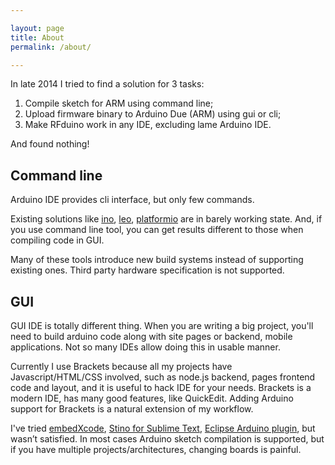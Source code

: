 ```yaml
---

layout: page
title: About
permalink: /about/

---
```


In late 2014 I tried to find a solution for 3 tasks:

1. Compile sketch for ARM using command line;
1. Upload firmware binary to Arduino Due (ARM) using gui or cli;
1. Make RFduino work in any IDE, excluding lame Arduino IDE.

And found nothing!

## Command line

Arduino IDE provides cli interface, but only few commands.

Existing solutions like [ino](http://inotool.org), [leo](https://github.com/AdamMagaluk/leo), [platformio](http://platformio.org) are in barely working state.
And, if you use command line tool, you can get results different to those when compiling code in GUI.

Many of these tools introduce new build systems instead of supporting existing ones.
Third party hardware specification is not supported.

## GUI

GUI IDE is totally different thing. When you are writing a big project, you'll need to build arduino code
along with site pages or backend, mobile applications. Not so many IDEs allow doing this in usable manner.

Currently I use Brackets because all my projects have Javascript/HTML/CSS involved,
such as node.js backend, pages frontend code and layout, and it is useful to hack IDE for your needs.
Brackets is a modern IDE, has many good features, like QuickEdit. Adding Arduino support for Brackets is a natural extension of my workflow.

I've tried [embedXcode](http://embedxcode.weebly.com/), [Stino for Sublime Text](https://github.com/Robot-Will/Stino), [Eclipse Arduino plugin](http://www.baeyens.it/eclipse/),
but wasn’t satisfied. In most cases Arduino sketch compilation is supported, but
if you have multiple projects/architectures, changing boards is painful.
